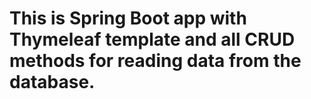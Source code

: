 # This is Spring Boot app with Thymeleaf template and all CRUD methods for reading data from the database.

